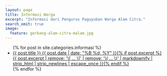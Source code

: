 ```yaml
---
layout: page
title: Informasi Warga
excerpt: "Informasi dari Pengurus Paguyuban Warga Alam Citra."
search_omit: true
image:
  feature: gerbang-alam-citra-malam.jpg
---
```


<ul class="post-list">
{% for post in site.categories.informasi %}
  <li><article><a href="{{ site.url }}{{ post.url }}">{{ post.title }} <span class="entry-date"><time datetime="{{ post.date | date_to_xmlschema }}">{{ post.date | date: "%B %d, %Y" }}</time></span>{% if post.excerpt %} <span class="excerpt">{{ post.excerpt | remove: '\[ ... \]' | remove: '\( ... \)' | markdownify | strip_html | strip_newlines | escape_once }}</span>{% endif %}</a></article></li>
{% endfor %}
</ul>
